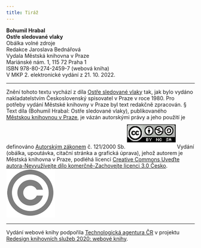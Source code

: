 ```yaml
---
title: Tiráž
---
```


**Bohumil Hrabal    
Ostře sledované vlaky**  
Obálka volné zdroje  
Redakce Jaroslava Bednářová  
Vydala Městská knihovna v Praze  
Mariánské nám. 1, 115 72 Praha 1  
ISBN 978-80-274-2459-7 (webová kniha)  
V MKP 2. elektronické vydání z 21. 10. 2022.

***

Znění tohoto textu vychází z díla [Ostře sledované vlaky](https://search.mlp.cz/cz/titul/ostre-sledovane-vlaky/138094/) tak, jak bylo vydáno nakladatelstvím Československý spisovatel v Praze v roce 1980. Pro potřeby vydání Městské knihovny v Praze byl text redakčně zpracován.
§
Text díla (Bohumil Hrabal: Ostře sledované vlaky), publikovaného [Městskou knihovnou v Praze](https://www.mlp.cz/cz/), je vázán autorskými právy a jeho použití je definováno [Autorským zákonem](https://www.mkcr.cz/predpisy-zakonu-709.html) č. 121/2000 Sb.
[![image001.jpg](./resources/image001_fmt.jpeg)](https://creativecommons.org/licenses/by-nc-sa/3.0/cz/)
Vydání (obálka, upoutávka, citační stránka a grafická úprava), jehož autorem je Městská knihovna v Praze, podléhá licenci [Creative Commons Uveďte autora-Nevyužívejte dílo komerčně-Zachovejte licenci 3.0 Česko](https://creativecommons.org/licenses/by-nc-sa/3.0/cz/).
![image002.jpg](./resources/image002_fmt.jpeg)

***

Vydání webové knihy podpořila [Technologická agentura ČR](https://www.tacr.cz/) v projektu [Redesign knihovních služeb 2020: webové knihy](https://starfos.tacr.cz/cs/project/TL04000391).